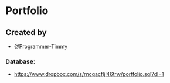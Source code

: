 # Portfolio

## Created by
- @Programmer-Timmy

### Database:
- https://www.dropbox.com/s/rncqacfljl46trw/portfolio.sql?dl=1
